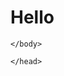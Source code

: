 <html>
  <head>
    <h1>Hello</h1>
    <body>
    
    
    </body>
    
    </head>
  
  
  </html>
  
